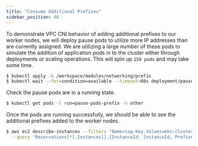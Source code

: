 ```yaml
---
title: "Consume Additional Prefixes"
sidebar_position: 40
---
```


To demonstrate VPC CNI  behavior of adding additional prefixes to our worker nodes, we will deploy pause pods to utilize more IP addresses than are currently assigned. We are utilizing a large number of these pods to simulate the addition of application pods in to the cluster either through deployments or scaling operations. This will spin up `150 pods` and may take some time.

```bash
$ kubectl apply -k /workspace/modules/networking/prefix
$ kubectl wait --for=condition=available --timeout=60s deployment/pause-pods-prefix -n other
```

Check the pause pods are in a running state.

```bash test=false
$ kubectl get pods -l run=pause-pods-prefix -n other
```

Once the pods are running successfully, we should be able to see the additional prefixes added to the worker nodes.

```bash
$ aws ec2 describe-instances --filters "Name=tag-key,Values=eks:cluster-name" "Name=tag-value,Values=${EKS_CLUSTER_NAME}" \
  --query 'Reservations[*].Instances[].{InstanceId: InstanceId, Prefixes: NetworkInterfaces[].Ipv4Prefixes[]}'
```

